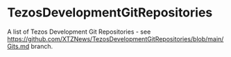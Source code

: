 # TezosDevelopmentGitRepositories
A list of Tezos Development Git Repositories - see https://github.com/XTZNews/TezosDevelopmentGitRepositories/blob/main/Gits.md branch.
